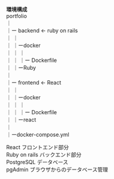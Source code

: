 **環境構成**  
portfolio  
｜  
｜ー backend    <- ruby on rails  
｜  ｜  
｜  ｜ーdocker  
｜  ｜ ｜  
｜  ｜ ｜ー Dockerfile  
｜  ｜ーRuby  
｜  
｜ー frontend   <- React  
｜  ｜  
｜  ｜ーdocker  
｜  ｜ ｜  
｜  ｜ ｜ー Dockerfile  
｜  ｜ーreact    
｜  
｜ーdocker-compose.yml

React          フロントエンド部分  
Ruby on rails  バックエンド部分  
PostgreSQL     データベース  
pgAdmin        ブラウザからのデータベース管理
